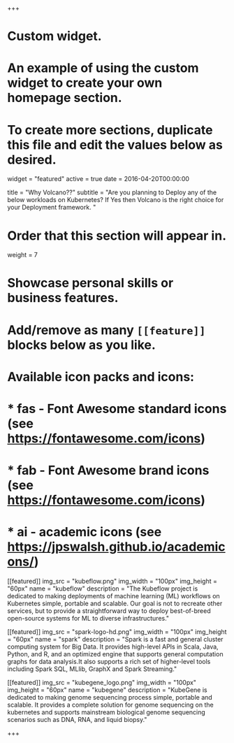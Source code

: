 +++
# Custom widget.
# An example of using the custom widget to create your own homepage section.
# To create more sections, duplicate this file and edit the values below as desired.
widget = "featured"
active = true
date = 2016-04-20T00:00:00

title = "Why Volcano??"
subtitle = "Are you planning to Deploy any of the below workloads on Kubernetes? &#13;&#10; If Yes then Volcano is the right choice for your Deployment framework. "

# Order that this section will appear in.
weight = 7

# Showcase personal skills or business features.
# 
# Add/remove as many `[[feature]]` blocks below as you like.
# 
# Available icon packs and icons:
# * fas - Font Awesome standard icons (see https://fontawesome.com/icons)
# * fab - Font Awesome brand icons (see https://fontawesome.com/icons)
# * ai - academic icons (see https://jpswalsh.github.io/academicons/)

[[featured]]
  img_src = "kubeflow.png"
  img_width = "100px"
  img_height = "60px"
  name = "kubeflow" 
  description = "The Kubeflow project is dedicated to making deployments of machine learning (ML) workflows on Kubernetes simple, portable and scalable. Our goal is not to recreate other services, but to provide a straightforward way to deploy best-of-breed open-source systems for ML to diverse infrastructures."
  
[[featured]]
  img_src = "spark-logo-hd.png"
  img_width = "100px"
  img_height = "60px"
  name = "spark"
  description = "Spark is a fast and general cluster computing system for Big Data. It provides high-level APIs in Scala, Java, Python, and R, and an optimized engine that supports general computation graphs for data analysis.It also supports a rich set of higher-level tools including Spark SQL, MLlib, GraphX and Spark Streaming."  
  
[[featured]]
  img_src = "kubegene_logo.png"
  img_width = "100px"
  img_height = "60px"
  name = "kubegene"
  description = "KubeGene is dedicated to making genome sequencing process simple, portable and scalable. It provides a complete solution for genome sequencing on the kubernetes and supports mainstream biological genome sequencing scenarios such as DNA, RNA, and liquid biopsy."

+++
